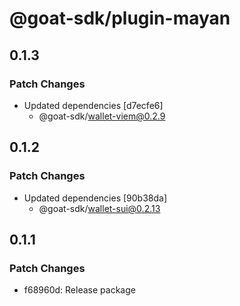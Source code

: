 # @goat-sdk/plugin-mayan

## 0.1.3

### Patch Changes

- Updated dependencies [d7ecfe6]
  - @goat-sdk/wallet-viem@0.2.9

## 0.1.2

### Patch Changes

- Updated dependencies [90b38da]
  - @goat-sdk/wallet-sui@0.2.13

## 0.1.1

### Patch Changes

- f68960d: Release package
